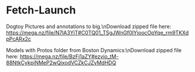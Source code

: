 # Fetch-Launch

Dogtoy Pictures and annotations to big.\nDownload zipped file here: https://mega.nz/file/N7lA3YiT#C0TQ01_TSgJWnGf0IYjoocOpYqe_rm9TKXdpPcARx2c

Models with Protos folder from Boston Dynamics:\nDownload zipped file here: https://mega.nz/file/BzFj1aZY#ezvio_tM-88NtkCykpiNMeP2wQixodVCZkCJZyMdHDQ
